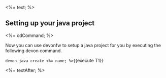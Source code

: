 <%= text; %>

## Setting up your java project

<%= cdCommand; %>

Now you can use devonfw to setup a java project for you by executing the following devon command.

`devon java create <%= name; %>`{{execute T1}}

<%= textAfter; %>